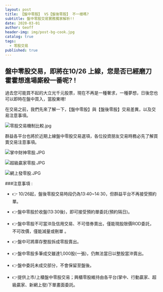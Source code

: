 ```yaml
---
layout: post
title: 【盤中零股】 VS【盤後零股】 不一樣嗎?
subtitle: 盤中零股交易實務獨家解析!!
date: 2020-03-01
author: Geoff
header-img: img/post-bg-cook.jpg
catalog: true
tags:
  - 零股交易
published: true
---
```




## 盤中零股交易，即將在10/26 上線，您是否已經磨刀霍霍想進場廝殺一番呢? !

過去您可能買不起的大立光千元股票，現在不再是一種奢求，一種夢想，日後您也可以即時在盤中買入，當股東唷!

在交易之前，我們先來了解一下，【盤中零股】與【盤後零股】交易差異，以及交易注意事項。

![零股交易機制比較.jpg]({{site.baseurl}}/media/零股交易機制比較.jpg)


群益各平台也將於近期上線盤中零股交易選項，各位投資朋友交易時務必先了解買賣交易注意事項。

![掌中財神零股.JPG]({{site.baseurl}}/media/掌中財神零股.JPG)

![超級贏家零股.JPG]({{site.baseurl}}/media/超級贏家零股.JPG)

![網上發零股.JPG]({{site.baseurl}}/media/網上發零股.JPG)





###注意事項 :

- 👉 10/26起，盤後零股交易時段仍為13:40~14:30，但群益平台不再接受預約單。

- 👉盤中零股於收盤(13:30後)，即可接受預約單委託(預約隔日)。

- 👉盤中零股不可當沖及信用交易、不可借券賣出，僅能現股限價ROD委託，不可改價，僅能減量或刪單 。

- 👉盤中可將庫存整股拆成零股賣出。

- 👉盤中零股多筆成交雖達1,000股(一張)，仍無法當日以整股當沖賣出。

- 👉盤中委託未成交部分，不會保留至盤後。

- 👉提供上巿/上櫃盤中零股交易；興櫃零股維持由各平台(掌中、行動贏家、超級贏家、新網上發)下單畫面委託。
